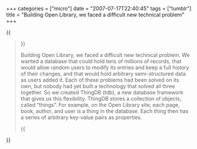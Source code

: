 +++
categories = ["micro"]
date = "2007-07-17T22:40:45"
tags = ["tumblr"]
title = "Building Open Library, we faced a difficult new technical problem"
+++

{{<blockquote cite="About the technology" citelink="http://demo.openlibrary.org/about/tech">}}
  <p>Building Open Library, we faced a difficult new technical problem. We wanted a database that could hold tens of millions of records, that would allow random users to modify its entries and keep a full history of their changes, and that would hold arbitrary semi-structured data as users added it. Each of these problems had been solved on its own, but nobody had yet built a technology that solved all three together. So we created ThingDB (tdb), a new database framework that gives us this flexibility. ThingDB stores a collection of objects, called &ldquo;things&rdquo;. For example, on the Open Library site, each page, book, author, and user is a thing in the database. Each thing then has a series of arbitrary key-value pairs as properties.</p>
{{</blockquote>}}
